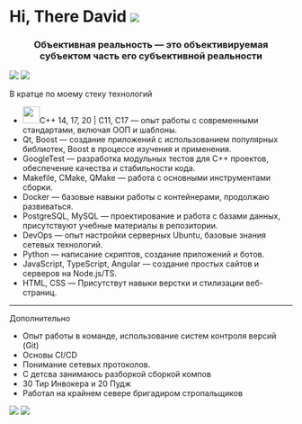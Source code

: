 # Hi, There David ![](https://static.wikia.nocookie.net/dota2_gamepedia/images/d/d8/Emoticon_Ranked_Ancient.png/revision/latest?cb=20190216113137)
<h3 align="center">Объективная реальность — это объективируемая субъектом часть его субъективной реальности</h3>

![](https://static.wikia.nocookie.net/dota2_gamepedia/images/6/67/Emoticon_observer_ward.gif/revision/latest?cb=20170506230840)  ![](https://static.wikia.nocookie.net/dota2_gamepedia/images/6/67/Emoticon_observer_ward.gif/revision/latest?cb=20170506230840) 

В кратце по моему стеку технологий 

- <img src="https://static.wikia.nocookie.net/dota2_gamepedia/images/8/86/Emoticon_bountyrune.gif/revision/latest?cb=20210411183524" width="30">C++ 14, 17, 20 | C11, C17 — опыт работы с современными стандартами, включая ООП и шаблоны.  
- Qt, Boost — создание приложений с использованием популярных библиотек, Boost в процессе изучения и применения.
- GoogleTest — разработка модульных тестов для C++ проектов, обеспечение качества и стабильности кода.  
- Makefile, CMake, QMake — работа с основными инструментами сборки.  
- Docker — базовые навыки работы с контейнерами, продолжаю развиваться.  
- PostgreSQL, MySQL — проектирование и работа с базами данных, присутствуют учебные материалы в репозитории.  
- DevOps — опыт настройки серверных Ubuntu, базовые знания сетевых технологий.  
- Python — написание скриптов, создание приложений и ботов.  
- JavaScript, TypeScript, Angular — создание простых сайтов и серверов на Node.js/TS.  
- HTML, CSS — Присутствут навыки верстки и стилизации веб-страниц.  

---

Дополнительно

- Опыт работы в команде, использование систем контроля версий (Git)
- Основы CI/CD
- Понимание сетевых протоколов.
- С детсва занимаюсь разборкой сборкой компов
- 30 Тир Инвокера и 20 Пудж
- Работал на крайнем севере бригадиром стропальщиков


![](https://static.wikia.nocookie.net/dota2_gamepedia/images/9/9d/Emoticon_sentry_ward.gif/revision/latest?cb=20170506230900) ![](https://static.wikia.nocookie.net/dota2_gamepedia/images/9/9d/Emoticon_sentry_ward.gif/revision/latest?cb=20170506230900)
